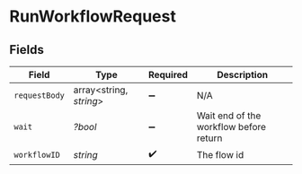 # RunWorkflowRequest


## Fields

| Field                                  | Type                                   | Required                               | Description                            |
| -------------------------------------- | -------------------------------------- | -------------------------------------- | -------------------------------------- |
| `requestBody`                          | array<string, *string*>                | :heavy_minus_sign:                     | N/A                                    |
| `wait`                                 | *?bool*                                | :heavy_minus_sign:                     | Wait end of the workflow before return |
| `workflowID`                           | *string*                               | :heavy_check_mark:                     | The flow id                            |